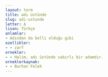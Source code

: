 ```yaml
---
layout: term
title: adı üstünde
slug: adi-ustunde
letter: A
lisan: Türkçe
anlamlar:
- Adından da belli olduğu gibi
ozellikler:
- - zarf
ornekler:
- - Halim, adı üstünde sabırlı bir adamdır.
orneklerkaynak:
- - Burhan Felek
---
```


